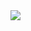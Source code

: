 <img src="https://capsule-render.vercel.app/api?type=transparent&color=#FCFBFA&height=300&section=header&text=Soilder Code&fontSize=90" />

